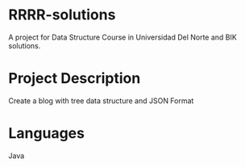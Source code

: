 # RRRR-solutions
A project for Data Structure Course in Universidad Del Norte and BIK solutions.
# Project Description
Create a blog with tree data structure and JSON Format
# Languages
Java 
